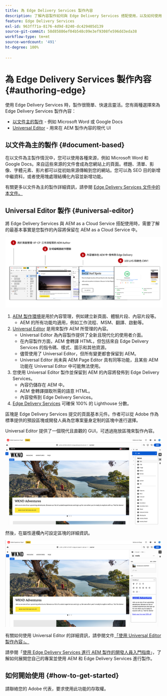 ```yaml
---
title: 為 Edge Delivery Services 製作內容
description: 了解內容製作如何與 Edge Delivery Services 搭配使用，以及如何使用 Edge Delivery Services 製作 AEM 內容。
feature: Edge Delivery Services
exl-id: 963ff71a-8176-4d9d-8240-dc429405d139
source-git-commit: 58d85886ef04b548c09e3ef9308fe596dd3eda38
workflow-type: tm+mt
source-wordcount: '491'
ht-degree: 100%

---
```


# 為 Edge Delivery Services 製作內容 {#authoring-edge}

使用 Edge Delivery Services 時，製作很簡單、快速且靈活。您有兩種選擇來為 Edge Delivery Services 製作內容：

* [以文件主的製作](#document-based) - 例如 Microsoft Word 或 Google Docs
* [Universal Editor](#universal-editor) - 用來在 AEM 製作內容的現代 UI

## 以文件為主的製作 {#document-based}

在以文件為主製作情況中，您可以使用各種來源，例如 Microsoft Word 和 Google Docs。來自這些來源的文件會成為您網站上的頁面。標題、清單、影像、字體元素、影片都可以從初始來源傳輸到您的網站。您可以為 SEO 目的新增中繼資料，或者使用塊處理結構化內容並新增功能。

有關更多以文件為主的製作詳細資訊，請參閱 [Edge Delivery Services 文件中的本文件。](/help/edge/docs/authoring.md)

## Universal Editor 製作 {#universal-editor}

將 Edge Delivery Services 與 AEM as a Cloud Service 搭配使用時，需要了解的最基本事實是您製作的內容將保留在 AEM as a Cloud Service 中。

![AEM 製作如何與 Edge Delivery Services 搭配使用](assets/how-aem-edge-works.png)

1. [AEM 製作環境](/help/sites-cloud/authoring/quick-start.md)是用於內容管理，例如建立新頁面、體驗片段、內容片段等。
   * AEM 的所有功能均適用，例如工作流程、MSM、翻譯、啟動等。
1. [Universal Editor](/help/sites-cloud/authoring/universal-editor/authoring.md) 是用來製作 AEM 所管理的內容。
   * Universal Editor 為內容製作提供了全新且現代化的使用者介面。
   * 在內容製作方面，AEM 會轉譯 HTML，但包括來自 Edge Delivery Services 的指令碼、樣式、圖示和其他資源。
   * 儘管使用了 Universal Editor，但所有變更都會保留到 AEM。
   * Universal Editor 尚未與 AEM Page Editor 具有同等功能，且某些 AEM 功能在 Universal Editor 中可能無法使用。
1. 您使用 Universal Editor 製作並保留到 AEM 的內容將發佈到 Edge Delivery Services。
   * 內容仍儲存在 AEM 中。
   * AEM 會轉譯擷取所需的語意 HTML。
   * 內容發佈到 Edge Delivery Services。
1. [Edge Delivery Services](/help/edge/developer/keeping-it-100.md) 可確保 100% 的 Lighthouse 分數。

區塊是 Edge Delivery Services 提交的頁面基本元件。作者可以從 Adob&#x200B;&#x200B;e 作為標準提供的預設區塊或開發人員為您專案量身定制的區塊中進行選擇。

Universal Editor 提供了一個現代且直觀的 GUI，可透過拖放區塊來製作內容。

![Universal Editor 中的拖放區塊](assets/blocks.png)

然後，在屬性邊欄內可設定區塊的詳細資訊。

![設定區塊屬性](assets/block-properties.png)

有關如何使用 Universal Editor 的詳細資訊，請參閱文件[「使用 Universal Editor 製作內容」。](/help/sites-cloud/authoring/universal-editor/authoring.md)

請參閱「[使用 Edge Delivery Services 進行 AEM 製作的開發人員入門指南](/help/edge/edge-dev-getting-started.md)」，了解如何展開您自己的專案並使用 AEM 和 Edge Delivery Services 進行製作。

## 如何開始使用 {#how-to-get-started}

請聯絡您的 Adob&#x200B;&#x200B;e 代表，要求使用此功能的存取權。
